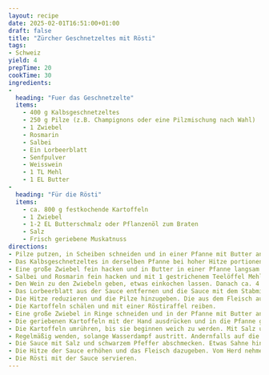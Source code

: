 ```yaml
--- 
layout: recipe 
date: 2025-02-01T16:51:00+01:00 
draft: false
title: "Zürcher Geschnetzeltes mit Rösti" 
tags: 
- Schweiz 
yield: 4 
prepTime: 20 
cookTime: 30 
ingredients: 
- 
  heading: "Fuer das Geschnetzelte" 
  items: 
    - 400 g Kalbsgeschnetzeltes 
    - 250 g Pilze (z.B. Champignons oder eine Pilzmischung nach Wahl) 
    - 1 Zwiebel 
    - Rosmarin 
    - Salbei 
    - Ein Lorbeerblatt 
    - Senfpulver 
    - Weisswein 
    - 1 TL Mehl 
    - 1 EL Butter 
- 
  heading: "Für die Rösti" 
  items: 
    - ca. 800 g festkochende Kartoffeln 
    - 1 Zwiebel
    - 1-2 EL Butterschmalz oder Pflanzenöl zum Braten 
    - Salz 
    - Frisch geriebene Muskatnuss 
directions: 
- Pilze putzen, in Scheiben schneiden und in einer Pfanne mit Butter anbraten. Beiseitestellen. 
- Das Kalbsgeschnetzeltes in derselben Pfanne bei hoher Hitze portionenweise anbraten und beiseitestellen. Das Fleisch nur von einer Seite braten, damit es möglichst wenig Flüssigkeit verliert. Mit ca. 100 ml Weißwein den Bratensatz von der Pfanne lösen. 
- Eine große Zwiebel fein hacken und in Butter in einer Pfanne langsam anbraten. 
- Salbei und Rosmarin fein hacken und mit 1 gestrichenem Teelöffel Mehl und einem halben Teelöffel Senfpulver zu den Zwiebeln geben. 
- Den Wein zu den Zwiebeln geben, etwas einkochen lassen. Danach ca. 4 dl Wasser und das Lorbeerblatt dazugeben und bei mittlerer Hitze ca. 30-40 Minuten kochen. 
- Das Lorbeerblatt aus der Sauce entfernen und die Sauce mit dem Stabmixer pürieren. 
- Die Hitze reduzieren und die Pilze hinzugeben. Die aus dem Fleisch ausgelaufene Flüssigkeit mit dazugeben. 
- Die Kartoffeln schälen und mit einer Röstiraffel reiben. 
- Eine große Zwiebel in Ringe schneiden und in der Pfanne mit Butter anbraten. 
- Die geriebenen Kartoffeln mit der Hand ausdrücken und in die Pfanne geben. 
- Die Kartoffeln umrühren, bis sie beginnen weich zu werden. Mit Salz und Muskatnuss würzen. Butter und Öl hinzugeben, umrühren und dann mit dem Backen der Rösti beginnen. 
- Regelmäßig wenden, solange Wasserdampf austritt. Andernfalls auf die Farbe der Rösti vertrauen. 
- Die Sauce mit Salz und schwarzem Pfeffer abschmecken. Etwas Sahne hinzufügen. 
- Die Hitze der Sauce erhöhen und das Fleisch dazugeben. Vom Herd nehmen und umrühren. 
- Die Rösti mit der Sauce servieren. 
---
```


